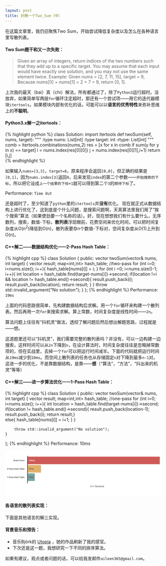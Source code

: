 ```yaml
---
layout: post
title: 折腾一个Two_Sum（中）
---
```

<div class="message">
在这篇文章里，我仍旧聚焦Two Sum，开始尝试降低复杂度以及怎么在各种语言里写散列表。
</div>

#### Two Sum题干和又一次失败：

>Given an array of integers, return indices of the two numbers such that they
>add up to a specific target.
>You may assume that each input would have exactly one solution, and you may
>not use the same element twice. 
>Example:
>Given nums = [2, 7, 11, 15], target = 9,
>Because nums[0] + nums[1] = 2 + 7 = 9,
>return [0, 1].

上次我的最天（bai）真（chi）解法，所有都通过了，除了`Python3`运行超时。没放弃，如果简单写两层`for`循环注定超时，那还有一个尝试项——用它的迭代器模块`itertools`。如果模块内部有优化的话，可能可以以<strong>语言的优秀特性</strong>来弥补思维上的<strong>不聪明</strong>。


#### Python3.x解一之itertools：

{% highlight python %}
class Solution:
    import itertools
    def twoSum(self, nums, target):
        """
        :type nums: List[int]
        :type target: int
        :rtype: List[int]
        """
        comb = itertools.combinations(nums,2)
        res = [x for x in comb if sum(y for y in x) == target]
        i = nums.index(res[0][0])
        j = nums.index(res[0][1],i+1)
        return [i,j]      
{% endhighlight %}

如果输入`nums=[3,3]`，`target=6`，原来程序会返回`[0,0]`，但正确的结果是`[0,1]`，因为`nums.index[3]`返回`0`，后来发现`index`的第二个参数——`开始搜索的下标`，所以把它设成`上一个结果的下标+1`就可以得到第二个`3`的`期待下标`了。

Performance: `Time Out`

还是超时了，至少知道了`python`里的`itertools`并<strong>没有</strong>优化。
现在就正式从数据结构上进行优化了，这到底是个什么问题，是搜索问题啊，天真算法里我们用了“挨个搜索”算法（如果使劲要一个名称的话）。好，现在想想我们有什么要什么，无序数列，搜索，数值-下标，<strong>散列表</strong>浮现眼前，花费空间来优化时间，可以把时间复杂度从O(n<sup>2</sup>)降低到O(n)，散列表要存n个数值-下标对，空间复杂度从O(1)上升到O(n)。

#### C++解二——数据结构优化——2-Pass Hash Table：
{% highlight cpp %}
class Solution {
public:
    vector<int> twoSum(vector<int>& nums, int target) {
        vector<int> result;
        map<int,int> hash_table;
	//two-pass
        for (int i=0; i<nums.size(); i++){
            hash_table[nums[i]] = i;
        }
        for (int i =0; i<nums.size()-1; i++){
            int location = hash_table.find(target-nums[i])->second;
            if(location !=i && location != hash_table.end()->second){
                result.push_back(i);
                result.push_back(location);
                return result;
            }
        }
        throw std::invalid_argument("No solution"); 
    }
};
{% endhighlight %}
Performance: `19ms`

上面的代码思路很简单，先构建数据结构后求解。用一个`for`循环来构建一个散列表。然后再用一次`for`来搜索求解。算上常数，时间复杂度是线性时间——`2n`。

算法问题上往往有“抖机灵”做法，透彻了解问题后然后想出解题思路，过程就是——想。

这道题里还可以“抖机灵”，我们需要完整的散列表吗？并没有，可以一边构建一边搜索，这样时间可以从`2n`下降到`n`，在设计算法时，时间复杂度往往是忽略掉常数项的，但在实战里，去掉一个`for`可以把运行时间减半。下面的代码就把运行时间从`19ms`减少到`10ms`。而空间上散列表的任务也从存储固定`n`对下降到最多`n-1`对。这进一步的优化，不是靠数据结构，是靠——<strong>想</strong>（“算法”，“方法”，“抖出来的机灵”等等）


#### C++解三——进一步算法优化——1-Pass Hash Table：
{% highlight cpp %}
class Solution {
public:
    vector<int> twoSum(vector<int>& nums, int target) {
        vector<int> result;
        map<int,int> hash_table;
	//one-pass
        for (int i=0; i<nums.size(); i++){
                int location = hash_table.find(target-nums[i])->second;
                if(location != hash_table.end()->second){
                result.push_back(location-1);
                result.push_back(i);
                return result;}  
                else{
                hash_table[nums[i]] = i+1;
                }
        }
        
        throw std::invalid_argument("No solution"); 
    }
        
};
{% endhighlight %}
Performance: 10ms

![placeholder](/image/2018-01-19-Cpp.png "C++ Performance with 3 Algorithms")


#### 各语言的散列表实现：

下面是其他语言的解三实现。

#### 背景音乐和预告：

- 音乐Björk的 [Utopia](https://open.spotify.com/album/2XeQDERy5XDj5O2ImrR61Q) ，她的作品刷新了我的感官。
- 下次还是这一题，我想研究一下不同的排序算法。 

如果有建议，观点或者问题的话，可以给我发邮件`aileen365@gmail.com`。


